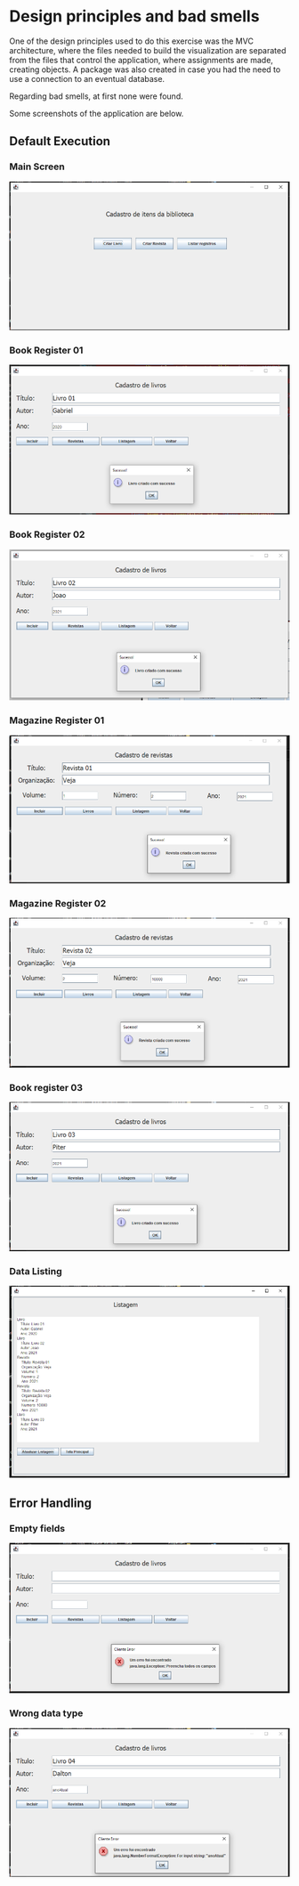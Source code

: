 
# Design principles and bad smells
One of the design principles used to do this exercise was the MVC architecture, where the files needed to build the visualization are separated from the files that control the application, where assignments are made, creating objects. A package was also created in case you had the need to use a connection to an eventual database.  

Regarding bad smells, at first none were found.

Some screenshots of the application are below.

## Default Execution
### Main Screen
![Main Screen](https://raw.githubusercontent.com/gabrielrbernardi/POO2-2021-2/master/pratica01/images/img00.png)
### Book Register 01
![Book Register 1](https://raw.githubusercontent.com/gabrielrbernardi/POO2-2021-2/master/pratica01/images/img01.png)
### Book Register 02
![Book Register 2](https://raw.githubusercontent.com/gabrielrbernardi/POO2-2021-2/master/pratica01/images/img02.png)
### Magazine Register 01
![Magazine Register 1](https://raw.githubusercontent.com/gabrielrbernardi/POO2-2021-2/master/pratica01/images/img03.png)
### Magazine Register 02
![Magazine Register 2](https://raw.githubusercontent.com/gabrielrbernardi/POO2-2021-2/master/pratica01/images/img04.png)
### Book register 03
![Book Register 3](https://raw.githubusercontent.com/gabrielrbernardi/POO2-2021-2/master/pratica01/images/img05.png)
### Data Listing
![Data Listing](https://raw.githubusercontent.com/gabrielrbernardi/POO2-2021-2/master/pratica01/images/img06.png)
## Error Handling
### Empty fields
![Empty Fields](https://raw.githubusercontent.com/gabrielrbernardi/POO2-2021-2/master/pratica01/images/error01.png)
### Wrong data type
![Data Listing](https://raw.githubusercontent.com/gabrielrbernardi/POO2-2021-2/master/pratica01/images/error02.png)
